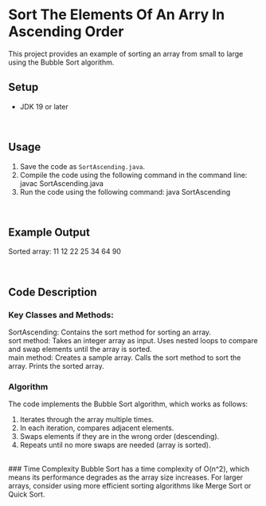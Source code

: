# Sort The Elements Of An Arry In Ascending Order

This project provides an example of sorting an array from small to large using the Bubble Sort algorithm.
<br>

## Setup

- JDK 19 or later

<br>

## Usage

1. Save the code as `SortAscending.java`.
2. Compile the code using the following command in the command line: javac SortAscending.java
3. Run the code using the following command: java SortAscending

<br>

## Example Output
Sorted array:
11 12 22 25 34 64 90

<br>

## Code Description
### Key Classes and Methods:
SortAscending: Contains the sort method for sorting an array.
<br>
sort method:
Takes an integer array as input.
Uses nested loops to compare and swap elements until the array is sorted.
<br>
main method:
Creates a sample array.
Calls the sort method to sort the array.
Prints the sorted array.
<br>
### Algorithm
The code implements the Bubble Sort algorithm, which works as follows: <br>
1. Iterates through the array multiple times. <br>
2. In each iteration, compares adjacent elements. <br>
3. Swaps elements if they are in the wrong order (descending). <br>
4. Repeats until no more swaps are needed (array is sorted). <br>
<br>
### Time Complexity
Bubble Sort has a time complexity of O(n^2), which means its performance degrades as the array size increases. For larger arrays, consider using more efficient sorting algorithms like Merge Sort or Quick Sort.
